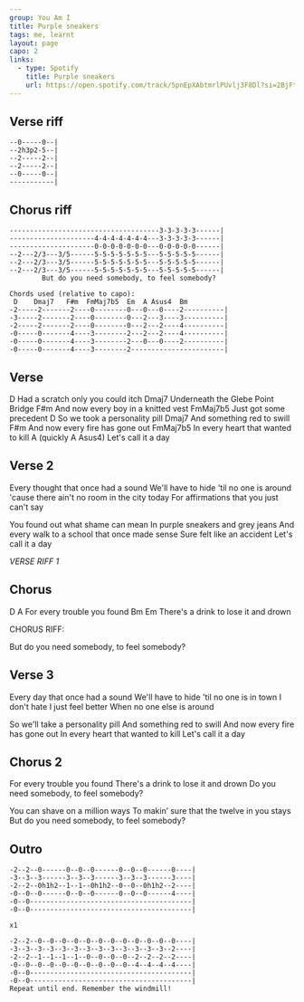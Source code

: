 ```yaml
---
group: You Am I
title: Purple sneakers
tags: me, learnt
layout: page
capo: 2
links:
  - type: Spotify
    title: Purple sneakers
    url: https://open.spotify.com/track/5pnEpXAbtmrlPUvlj3F8Dl?si=2BjFtgSYQeWfdSTpRfE-Dw
---
```

 
## Verse riff

```chordpro
--0-----0--|
--2h3p2-5--|
--2-----2--|
--2-----2--|
--0-----0--|
-----------|
```

## Chorus riff

```chordpro
-------------------------------------3-3-3-3-3------|
---------------------4-4-4-4-4-4-4---3-3-3-3-3------|
---------------------0-0-0-0-0-0-0---0-0-0-0-0------|
--2---2/3---3/5------5-5-5-5-5-5-5---5-5-5-5-5------|
--2---2/3---3/5------5-5-5-5-5-5-5---5-5-5-5-5------|
--2---2/3---3/5------5-5-5-5-5-5-5---5-5-5-5-5------|
        But do you need somebody, to feel somebody?

Chords used (relative to capo):
 D    Dmaj7   F#m  FmMaj7b5  Em  A Asus4  Bm
-2-----2-------2----0--------0---0---0----2----------|
-3-----2-------2----0--------0---2---3----3----------|
-2-----2-------2----0--------0---2---2----4----------|
-0-----0-------4----3--------2---2---2----4----------|
-0-----0-------4----3--------2---0---0----2----------|
-0-----0-------4----3--------2-----------------------|
```

## Verse

D
Had a scratch only you could itch
Dmaj7
Underneath the Glebe Point Bridge
F#m
And now every boy in a knitted vest
FmMaj7b5
Just got some precedent
D
So we took a personality pill
Dmaj7
And something red to swill
F#m
And now every fire has gone out
FmMaj7b5
In every heart that wanted to kill
A (quickly A Asus4)
Let's call it a day

## Verse 2

Every thought that once had a sound
We'll have to hide 'til no one is around
'cause there ain't no room in the city today
For affirmations that you just can't say

You found out what shame can mean
In purple sneakers and grey jeans
And every walk to a school that once made sense
Sure felt like an accident
Let's call it a day

*VERSE RIFF 1*

## Chorus

D                         A
For every trouble you found
Bm                               Em
There's a drink to lose it and drown

CHORUS RIFF:

But do you need somebody, to feel somebody?

## Verse 3

Every day that once had a sound
We'll have to hide 'til no one is in town
I don't hate I just feel better
When no one else is around

So we'll take a personality pill
And something red to swill
And now every fire has gone out
In every heart that wanted to kill
Let's call it a day

## Chorus 2

For every trouble you found
There's a drink to lose it and drown
Do you need somebody, to feel somebody?

You can shave on a million ways
To makin’ sure that the twelve in you stays
But do you need somebody, to feel somebody?

## Outro

```chordpro
-2--2--0------0--0--0------0--0--0------0----|
-3--3--3------3--3--3------3--3--3------3----|
-2--2--0h1h2--1--1--0h1h2--0--0--0h1h2--2----|
-0--0--0------0--0--0------0--0--0------4----|
-0--0----------------------------------------|
-0--0----------------------------------------|

x1

-2--2--0--0--0--0--0--0--0--0--0--0--0--0----|
-3--3--3--3--3--3--3--3--3--3--3--3--3--2----|
-2--2--1--1--1--1--0--0--0--0--2--2--2--2----|
-0--0--0--0--0--0--0--0--0--0--4--4--4--4----|
-0--0----------------------------------------|
-0--0----------------------------------------|
Repeat until end. Remember the windmill!
```
